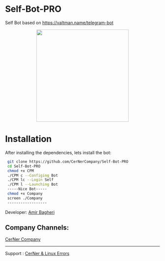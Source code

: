 
# Self-Bot-PRO
Self Bot based on https://valtman.name/telegram-bot
 
 
 
 <div align="center"><a href="https://t.me/CerNerCompany"><img src="http://s8.picofile.com/file/8312881426/photo_2017_09_19_11_51_39.jpg" width="300"></a></div>


# Installation
After installing the dependencies, lets install the bot:
```bash
 git clone https://github.com/CerNerCompany/Self-Bot-PRO
 cd Self-Bot-PRO
 chmod +x CPM
 ./CPM c --Configing Bot
 ./CPM lc --Login Self
 ./CPM l --Launching Bot
 -----Nice Bot-----
 chmod +x Company
 screen ./Company
 ------------------
```
Developer:
[Amir Bagheri](https://github.com/Codelua)

Company Channels:
--------------------
[CerNer Company](https://t.me/CerNerCompany)

-------------------
Support : [CerNer & Linux Errors](https://t.me/joinchat/Ix7AWEwh0QIdXNaA_oKnng)

